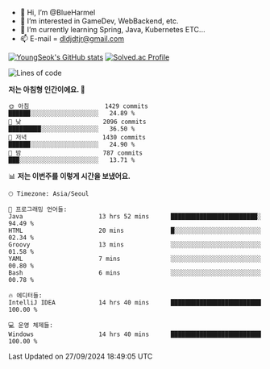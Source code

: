 - 👋 Hi, I’m @BlueHarmel
- 👀 I’m interested in GameDev, WebBackend, etc.
- 🌱 I’m currently learning Spring, Java, Kubernetes ETC...
- 📫 E-mail = dldjdtjr@gmail.com

[![YoungSeok's GitHub stats](https://github-readme-stats.vercel.app/api?username=BlueHarmel&show_icons=true&theme=transparent)](https://github.com/anuraghazra/github-readme-stats)
[![Solved.ac Profile](http://mazassumnida.wtf/api/v2/generate_badge?boj=dldjdtjr)](https://solved.ac/dldjdtjr/)

<!--START_SECTION:waka-->
![Lines of code](https://img.shields.io/badge/%EC%A0%80%EB%8A%94%20%EC%97%AC%ED%83%9C%EA%B9%8C%EC%A7%80%20-46.6%20million%20%EC%A4%84%EC%9D%98%20%EC%BD%94%EB%93%9C%EB%A5%BC%20%EC%9E%91%EC%84%B1%ED%96%88%EC%96%B4%EC%9A%94.-blue)

**저는 아침형 인간이에요. 🐤** 

```text
🌞 아침                     1429 commits        ██████░░░░░░░░░░░░░░░░░░░   24.89 % 
🌆 낮　                     2096 commits        █████████░░░░░░░░░░░░░░░░   36.50 % 
🌃 저녁                     1430 commits        ██████░░░░░░░░░░░░░░░░░░░   24.90 % 
🌙 밤　                     787 commits         ███░░░░░░░░░░░░░░░░░░░░░░   13.71 % 
```


📊 **저는 이번주를 이렇게 시간을 보냈어요.** 

```text
🕑︎ Timezone: Asia/Seoul

💬 프로그래밍 언어들: 
Java                     13 hrs 52 mins      ████████████████████████░   94.49 % 
HTML                     20 mins             █░░░░░░░░░░░░░░░░░░░░░░░░   02.34 % 
Groovy                   13 mins             ░░░░░░░░░░░░░░░░░░░░░░░░░   01.58 % 
YAML                     7 mins              ░░░░░░░░░░░░░░░░░░░░░░░░░   00.80 % 
Bash                     6 mins              ░░░░░░░░░░░░░░░░░░░░░░░░░   00.78 % 

🔥 에디터들: 
IntelliJ IDEA            14 hrs 40 mins      █████████████████████████   100.00 % 

💻 운영 체제들: 
Windows                  14 hrs 40 mins      █████████████████████████   100.00 % 
```


 Last Updated on 27/09/2024 18:49:05 UTC
<!--END_SECTION:waka-->
<!---
BlueHarmel/BlueHarmel is a ✨ special ✨ repository because its `README.md` (this file) appears on your GitHub profile.
You can click the Preview link to take a look at your changes.
--->

